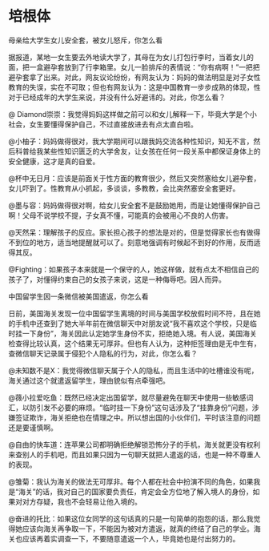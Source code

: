 # 培根体

母亲给大学生女儿安全套，被女儿怒斥，你怎么看 

据报道，某地一女生要去外地读大学了，其母在为女儿打包行李时，当着女儿的面，把一盒避孕套放到了行李箱里。女儿一脸排斥的表情说：“你有病啊！”一把把避孕套拿了出来。对此，网友议论纷纷，有网友认为：妈妈的做法明显是对子女性教育的失误，实在不可取；但也有网友认为：这是中国教育一步步成熟的体现，性对于已经成年的大学生来说，并没有什么好避讳的。对此，你怎么看？ 

@ Diamond崇崇：我觉得妈妈这样做之前可以和女儿解释一下，毕竟大学是个小社会，女生要懂得保护自己，不过直接放进去有点太直白啦。 

@小柚子：妈妈做得很对，我大学期间可以跟我妈交流各种性知识，知无不言，然后科普给我某些性知识匮乏的大学舍友，让女孩在任何一段关系中都保证身体上的安全健康，这才是真的自爱。 

@杯中无日月：应该是前面关于性方面的教育很少，然后又突然塞给女儿避孕套，女儿吓到了。性教育从小抓起，多谈谈，多教教，会比突然塞安全套更好。 

@墨与容：妈妈做得很对啊，给女儿安全套不是鼓励她用，而是让她懂得保护自己啊！父母不说学校不提，子女真不懂，可能真的会被用心不良的人伤害。 

@天然呆：理解孩子的反应。家长担心孩子的想法是对的，但是觉得家长也有做得不到位的地方，适当地提醒就可以了。刻意地强调有时候起不到好的作用，反而适得其反。 

@Fighting：如果孩子本来就是一个保守的人，她这样做，就有点太不相信自己的孩子了，对懂得约束自己的女孩子来说，这是一种侮辱吧。因人而异。 

中国留学生因一条微信被美国遣返，你怎么看 

日前，美国海关发现一位中国留学生离境的时间与美国学校放假时间不符，且在她的手机中还查到了她大半年前在微信聊天中对朋友说“我不喜欢这个学校，只是临时挂一下身份”，海关因此认定她学生身份不实，拒绝她入境。有人说，美国海关检查得比较认真，这个结果无可厚非。但也有人认为，这种拒签理由是无中生有，查微信聊天记录属于侵犯个人隐私的行为，对此，你怎么看？ 

@未知数不是X：我觉得微信聊天属于个人的隐私，而且生活中的吐槽谁没有呢，海关通过这个就遣返留学生，理由貌似有点牵强吧。 

@薇小拉爱吃鱼：既然已经决定出国留学，就尽量避免在聊天中使用一些敏感词汇，以防引发不必要的麻烦。“临时挂一下身份”这句话涉及了“挂靠身份”问题，涉嫌签证欺诈，海关拒绝也在情理之中。所以想出国的小伙伴们，平时该注意的问题还是要谨慎啊。 

@自由的快车道：连苹果公司都明确拒绝解锁恐怖分子的手机，海关就更没有权利来查别人的手机吧，而且如果只因为一句聊天就把人遣返的话，也是一种不尊重人的表现。 

@雏菊：我认为海关的做法无可厚非。每个人都在社会中扮演不同的角色，如果我是“海关”的话，我对自己的国家要负责任，肯定会全方位地了解入境人的身份，如果对对方存疑，我也不会轻易让他入境的。 

@奋进的托比：如果这位女同学的这句话真的只是一句简单的抱怨的话，那么我觉得她应该向海关再争取一下，不能因为被对方遣返，就真的终结了自己的学业。海关也应该再着实调查一下，不要随意遣返一个人，毕竟她也是付出努力的。